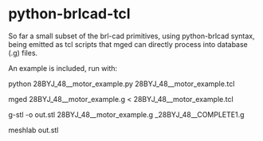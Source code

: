 # python-brlcad-tcl
So far a small subset of the brl-cad primitives, using python-brlcad syntax, being emitted as tcl scripts that mged can directly process into database (.g) files.

An example is included, run with:  

python 28BYJ_48__motor_example.py 28BYJ_48__motor_example.tcl  

mged 28BYJ_48__motor_example.g < 28BYJ_48__motor_example.tcl  

g-stl -o out.stl 28BYJ_48__motor_example.g _28BYJ_48__COMPLETE1.g  

meshlab out.stl